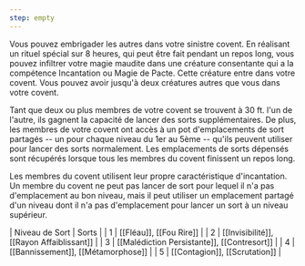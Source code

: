 ```yaml
---
step: empty
---
```

Vous pouvez embrigader les autres dans votre sinistre covent. En réalisant un rituel spécial sur 8 heures, qui peut être fait pendant un repos long, vous pouvez infiltrer votre magie maudite dans une créature consentante qui a la compétence Incantation ou Magie de Pacte. Cette créature entre dans votre covent. Vous pouvez avoir jusqu'à deux créatures autres que vous dans votre covent.

Tant que deux ou plus membres de votre covent se trouvent à 30 ft. l'un de l'autre, ils gagnent la capacité de lancer des sorts supplémentaires. De plus, les membres de votre covent ont accès à un pot d'emplacements de sort partagés -- un pour chaque niveau du 1er au 5ème -- qu'ils peuvent utiliser pour lancer des sorts normalement. Les emplacements de sorts dépensés sont récupérés lorsque tous les membres du covent finissent un repos long.

Les membres du covent utilisent leur propre caractéristique d'incantation. Un membre du covent ne peut pas lancer de sort pour lequel il n'a pas d'emplacement au bon niveau, mais il peut utiliser un emplacement partagé d'un niveau dont il n'a pas d'emplacement pour lancer un sort à un niveau supérieur.

| Niveau de Sort | Sorts |
| 1 | [[Fléau]], [[Fou Rire]] |
| 2 | [[Invisibilité]], [[Rayon Affaiblissant]] |
| 3 | [[Malédiction Persistante]], [[Contresort]] |
| 4 | [[Bannissement]], [[Métamorphose]] |
| 5 | [[Contagion]], [[Scrutation]] |
